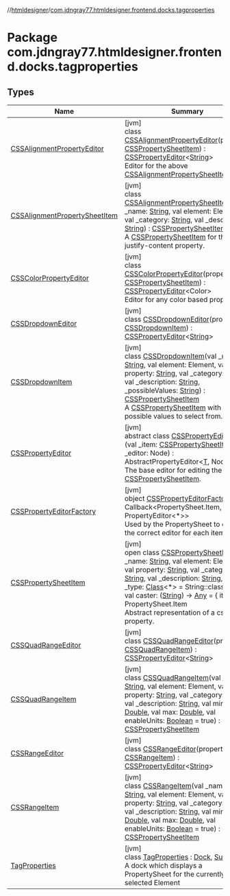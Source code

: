 //[htmldesigner](../../index.md)/[com.jdngray77.htmldesigner.frontend.docks.tagproperties](index.md)

# Package com.jdngray77.htmldesigner.frontend.docks.tagproperties

## Types

| Name | Summary |
|---|---|
| [CSSAlignmentPropertyEditor](-c-s-s-alignment-property-editor/index.md) | [jvm]<br>class [CSSAlignmentPropertyEditor](-c-s-s-alignment-property-editor/index.md)(property: [CSSPropertySheetItem](-c-s-s-property-sheet-item/index.md)) : [CSSPropertyEditor](-c-s-s-property-editor/index.md)&lt;[String](https://kotlinlang.org/api/latest/jvm/stdlib/kotlin/-string/index.html)&gt; <br>Editor for the above [CSSAlignmentPropertySheetItem](-c-s-s-alignment-property-sheet-item/index.md). |
| [CSSAlignmentPropertySheetItem](-c-s-s-alignment-property-sheet-item/index.md) | [jvm]<br>class [CSSAlignmentPropertySheetItem](-c-s-s-alignment-property-sheet-item/index.md)(val _name: [String](https://kotlinlang.org/api/latest/jvm/stdlib/kotlin/-string/index.html), val element: Element, val _category: [String](https://kotlinlang.org/api/latest/jvm/stdlib/kotlin/-string/index.html), val _description: [String](https://kotlinlang.org/api/latest/jvm/stdlib/kotlin/-string/index.html)) : [CSSPropertySheetItem](-c-s-s-property-sheet-item/index.md)<br>A [CSSPropertySheetItem](-c-s-s-property-sheet-item/index.md) for the justify-content property. |
| [CSSColorPropertyEditor](-c-s-s-color-property-editor/index.md) | [jvm]<br>class [CSSColorPropertyEditor](-c-s-s-color-property-editor/index.md)(property: [CSSPropertySheetItem](-c-s-s-property-sheet-item/index.md)) : [CSSPropertyEditor](-c-s-s-property-editor/index.md)&lt;Color&gt; <br>Editor for any color based property. |
| [CSSDropdownEditor](-c-s-s-dropdown-editor/index.md) | [jvm]<br>class [CSSDropdownEditor](-c-s-s-dropdown-editor/index.md)(property: [CSSDropdownItem](-c-s-s-dropdown-item/index.md)) : [CSSPropertyEditor](-c-s-s-property-editor/index.md)&lt;[String](https://kotlinlang.org/api/latest/jvm/stdlib/kotlin/-string/index.html)&gt; |
| [CSSDropdownItem](-c-s-s-dropdown-item/index.md) | [jvm]<br>class [CSSDropdownItem](-c-s-s-dropdown-item/index.md)(val _name: [String](https://kotlinlang.org/api/latest/jvm/stdlib/kotlin/-string/index.html), val element: Element, val property: [String](https://kotlinlang.org/api/latest/jvm/stdlib/kotlin/-string/index.html), val _category: [String](https://kotlinlang.org/api/latest/jvm/stdlib/kotlin/-string/index.html), val _description: [String](https://kotlinlang.org/api/latest/jvm/stdlib/kotlin/-string/index.html), _possibleValues: [String](https://kotlinlang.org/api/latest/jvm/stdlib/kotlin/-string/index.html)) : [CSSPropertySheetItem](-c-s-s-property-sheet-item/index.md)<br>A [CSSPropertySheetItem](-c-s-s-property-sheet-item/index.md) with a list of possible values to select from. |
| [CSSPropertyEditor](-c-s-s-property-editor/index.md) | [jvm]<br>abstract class [CSSPropertyEditor](-c-s-s-property-editor/index.md)&lt;[T](-c-s-s-property-editor/index.md)&gt;(val _item: [CSSPropertySheetItem](-c-s-s-property-sheet-item/index.md), val _editor: Node) : AbstractPropertyEditor&lt;[T](-c-s-s-property-editor/index.md), Node&gt; <br>The base editor for editing the above [CSSPropertySheetItem](-c-s-s-property-sheet-item/index.md). |
| [CSSPropertyEditorFactory](-c-s-s-property-editor-factory/index.md) | [jvm]<br>object [CSSPropertyEditorFactory](-c-s-s-property-editor-factory/index.md) : Callback&lt;PropertySheet.Item, PropertyEditor&lt;*&gt;&gt; <br>Used by the PropertySheet to create the correct editor for each item |
| [CSSPropertySheetItem](-c-s-s-property-sheet-item/index.md) | [jvm]<br>open class [CSSPropertySheetItem](-c-s-s-property-sheet-item/index.md)(val _name: [String](https://kotlinlang.org/api/latest/jvm/stdlib/kotlin/-string/index.html), val element: Element, val property: [String](https://kotlinlang.org/api/latest/jvm/stdlib/kotlin/-string/index.html), val _category: [String](https://kotlinlang.org/api/latest/jvm/stdlib/kotlin/-string/index.html), val _description: [String](https://kotlinlang.org/api/latest/jvm/stdlib/kotlin/-string/index.html), val _type: [Class](https://docs.oracle.com/javase/8/docs/api/java/lang/Class.html)&lt;*&gt; = String::class.java, val caster: ([String](https://kotlinlang.org/api/latest/jvm/stdlib/kotlin/-string/index.html)) -&gt; [Any](https://kotlinlang.org/api/latest/jvm/stdlib/kotlin/-any/index.html) = { it }) : PropertySheet.Item<br>Abstract representation of a css property. |
| [CSSQuadRangeEditor](-c-s-s-quad-range-editor/index.md) | [jvm]<br>class [CSSQuadRangeEditor](-c-s-s-quad-range-editor/index.md)(property: [CSSQuadRangeItem](-c-s-s-quad-range-item/index.md)) : [CSSPropertyEditor](-c-s-s-property-editor/index.md)&lt;[String](https://kotlinlang.org/api/latest/jvm/stdlib/kotlin/-string/index.html)&gt; |
| [CSSQuadRangeItem](-c-s-s-quad-range-item/index.md) | [jvm]<br>class [CSSQuadRangeItem](-c-s-s-quad-range-item/index.md)(val _name: [String](https://kotlinlang.org/api/latest/jvm/stdlib/kotlin/-string/index.html), val element: Element, val property: [String](https://kotlinlang.org/api/latest/jvm/stdlib/kotlin/-string/index.html), val _category: [String](https://kotlinlang.org/api/latest/jvm/stdlib/kotlin/-string/index.html), val _description: [String](https://kotlinlang.org/api/latest/jvm/stdlib/kotlin/-string/index.html), val min: [Double](https://kotlinlang.org/api/latest/jvm/stdlib/kotlin/-double/index.html), val max: [Double](https://kotlinlang.org/api/latest/jvm/stdlib/kotlin/-double/index.html), val enableUnits: [Boolean](https://kotlinlang.org/api/latest/jvm/stdlib/kotlin/-boolean/index.html) = true) : [CSSPropertySheetItem](-c-s-s-property-sheet-item/index.md) |
| [CSSRangeEditor](-c-s-s-range-editor/index.md) | [jvm]<br>class [CSSRangeEditor](-c-s-s-range-editor/index.md)(property: [CSSRangeItem](-c-s-s-range-item/index.md)) : [CSSPropertyEditor](-c-s-s-property-editor/index.md)&lt;[String](https://kotlinlang.org/api/latest/jvm/stdlib/kotlin/-string/index.html)&gt; |
| [CSSRangeItem](-c-s-s-range-item/index.md) | [jvm]<br>class [CSSRangeItem](-c-s-s-range-item/index.md)(val _name: [String](https://kotlinlang.org/api/latest/jvm/stdlib/kotlin/-string/index.html), val element: Element, val property: [String](https://kotlinlang.org/api/latest/jvm/stdlib/kotlin/-string/index.html), val _category: [String](https://kotlinlang.org/api/latest/jvm/stdlib/kotlin/-string/index.html), val _description: [String](https://kotlinlang.org/api/latest/jvm/stdlib/kotlin/-string/index.html), val min: [Double](https://kotlinlang.org/api/latest/jvm/stdlib/kotlin/-double/index.html), val max: [Double](https://kotlinlang.org/api/latest/jvm/stdlib/kotlin/-double/index.html), val enableUnits: [Boolean](https://kotlinlang.org/api/latest/jvm/stdlib/kotlin/-boolean/index.html) = true) : [CSSPropertySheetItem](-c-s-s-property-sheet-item/index.md) |
| [TagProperties](-tag-properties/index.md) | [jvm]<br>class [TagProperties](-tag-properties/index.md) : [Dock](../com.jdngray77.htmldesigner.frontend.docks.dockutils/-dock/index.md), [Subscriber](../com.jdngray77.htmldesigner.backend/-subscriber/index.md)<br>A dock which displays a PropertySheet for the currently selected Element |
